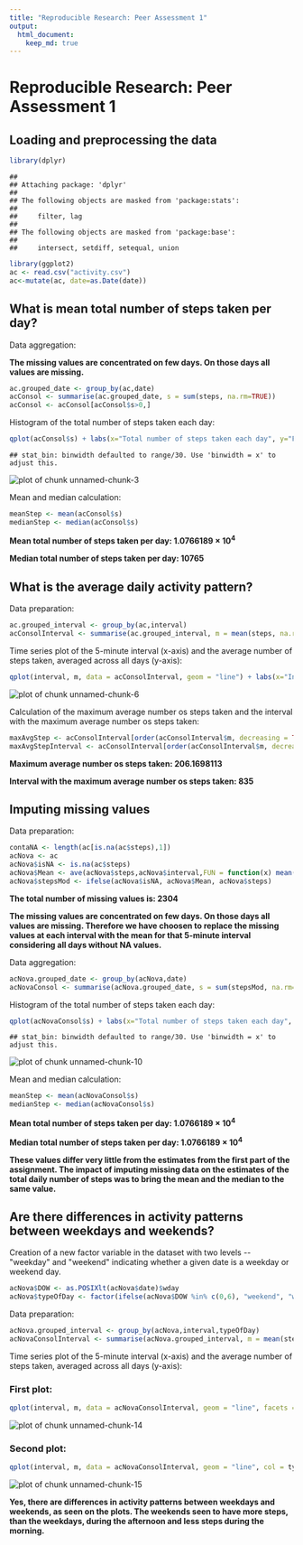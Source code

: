 ```yaml
---
title: "Reproducible Research: Peer Assessment 1"
output: 
  html_document:
    keep_md: true
---
```


# Reproducible Research: Peer Assessment 1
  
  
## Loading and preprocessing the data

```r
library(dplyr)
```

```
## 
## Attaching package: 'dplyr'
## 
## The following objects are masked from 'package:stats':
## 
##     filter, lag
## 
## The following objects are masked from 'package:base':
## 
##     intersect, setdiff, setequal, union
```

```r
library(ggplot2)
ac <- read.csv("activity.csv")
ac<-mutate(ac, date=as.Date(date))
```
  
## What is mean total number of steps taken per day?
  
Data aggregation:
  
**The missing values are concentrated on few days. On those days all values are missing.**


```r
ac.grouped_date <- group_by(ac,date)
acConsol <- summarise(ac.grouped_date, s = sum(steps, na.rm=TRUE))
acConsol <- acConsol[acConsol$s>0,]
```
  
Histogram of the total number of steps taken each day:
  

```r
qplot(acConsol$s) + labs(x="Total number of steps taken each day", y="Frequency")
```

```
## stat_bin: binwidth defaulted to range/30. Use 'binwidth = x' to adjust this.
```

![plot of chunk unnamed-chunk-3](figure/unnamed-chunk-3-1.png) 
  
Mean and median calculation:
  

```r
meanStep <- mean(acConsol$s)
medianStep <- median(acConsol$s)
```
  
**Mean total number of steps taken per day: 1.0766189 &times; 10<sup>4</sup>**
  
**Median total number of steps taken per day: 10765**
  
  
  
## What is the average daily activity pattern?
  
Data preparation:
  

```r
ac.grouped_interval <- group_by(ac,interval)
acConsolInterval <- summarise(ac.grouped_interval, m = mean(steps, na.rm=TRUE))
```
  
Time series plot of the 5-minute interval (x-axis) and the average number of steps taken, averaged across all days (y-axis):
  

```r
qplot(interval, m, data = acConsolInterval, geom = "line") + labs(x="Intervals", y="Averaged Steps")
```

![plot of chunk unnamed-chunk-6](figure/unnamed-chunk-6-1.png) 
  
Calculation of the maximum average number os steps taken and the interval with the maximum average number os steps taken:
  

```r
maxAvgStep <- acConsolInterval[order(acConsolInterval$m, decreasing = TRUE),][1,]$m
maxAvgStepInterval <- acConsolInterval[order(acConsolInterval$m, decreasing = TRUE),][1,]$interval
```
  
**Maximum average number os steps taken: 206.1698113**
  
**Interval with the maximum average number os steps taken: 835**
  
  
  
## Imputing missing values
  
Data preparation:
  

```r
contaNA <- length(ac[is.na(ac$steps),1])
acNova <- ac
acNova$isNA <- is.na(ac$steps)
acNova$Mean <- ave(acNova$steps,acNova$interval,FUN = function(x) mean(x, na.rm = TRUE))
acNova$stepsMod <- ifelse(acNova$isNA, acNova$Mean, acNova$steps)
```
  
**The total number of missing values is: 2304**
  
**The missing values are concentrated on few days. On those days all values are missing. Therefore we have choosen to replace the missing values at each interval with the mean for that 5-minute interval considering all days without NA values.**
  
Data aggregation:
  

```r
acNova.grouped_date <- group_by(acNova,date)
acNovaConsol <- summarise(acNova.grouped_date, s = sum(stepsMod, na.rm=TRUE))
```
  
Histogram of the total number of steps taken each day:
  

```r
qplot(acNovaConsol$s) + labs(x="Total number of steps taken each day", y="Frequency")
```

```
## stat_bin: binwidth defaulted to range/30. Use 'binwidth = x' to adjust this.
```

![plot of chunk unnamed-chunk-10](figure/unnamed-chunk-10-1.png) 
  
Mean and median calculation:
  

```r
meanStep <- mean(acNovaConsol$s)
medianStep <- median(acNovaConsol$s)
```
  
**Mean total number of steps taken per day: 1.0766189 &times; 10<sup>4</sup>**
  
**Median total number of steps taken per day: 1.0766189 &times; 10<sup>4</sup>**
  
  
**These values differ very little from the estimates from the first part of the assignment. The impact of imputing missing data on the estimates of the total daily number of steps was to bring the mean and the median to the same value.**
    
  
  
## Are there differences in activity patterns between weekdays and weekends?
  
Creation of a new factor variable in the dataset with two levels -- "weekday" and "weekend" indicating whether a given date is a weekday or weekend day.
  

```r
acNova$DOW <- as.POSIXlt(acNova$date)$wday
acNova$typeOfDay <- factor(ifelse(acNova$DOW %in% c(0,6), "weekend", "weekday"))
```
  
Data preparation:
  

```r
acNova.grouped_interval <- group_by(acNova,interval,typeOfDay)
acNovaConsolInterval <- summarise(acNova.grouped_interval, m = mean(stepsMod))
```
  
Time series plot of the 5-minute interval (x-axis) and the average number of steps taken, averaged across all days (y-axis):
  
### First plot:

```r
qplot(interval, m, data = acNovaConsolInterval, geom = "line", facets = typeOfDay ~ .) + labs(x="Intervals", y="Averaged Steps")
```

![plot of chunk unnamed-chunk-14](figure/unnamed-chunk-14-1.png) 
  
### Second plot:

```r
qplot(interval, m, data = acNovaConsolInterval, geom = "line", col = typeOfDay) + labs(x="Intervals", y="Averaged Steps")
```

![plot of chunk unnamed-chunk-15](figure/unnamed-chunk-15-1.png) 
  
**Yes, there are differences in activity patterns between weekdays and weekends, as seen on the plots. The weekends seen to have more steps, than the weekdays, during the afternoon and less steps during the morning.**

